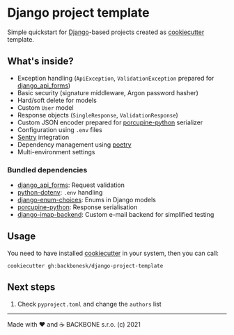 # Django project template

Simple quickstart for [Django](https://www.djangoproject.com/)-based projects created as
[cookiecutter](https://github.com/cookiecutter/cookiecutter) template.

## What's inside?

- Exception handling (`ApiException`, `ValidationException`
  prepared for [django_api_forms](https://github.com/Sibyx/django_api_forms))
- Basic security (signature middleware, Argon password hasher)
- Hard/soft delete for models
- Custom `User` model
- Response objects (`SingleResponse`, `ValidationResponse`)
- Custom JSON encoder prepared for [porcupine-python](https://github.com/zurek11/porcupine-python) serializer
- Configuration using `.env` files
- [Sentry](https://sentry.io/welcome) integration
- Dependency management using [poetry](https://python-poetry.org/)
- Multi-environment settings

### Bundled dependencies

- [django_api_forms](https://github.com/Sibyx/django_api_forms): Request validation
- [python-dotenv](https://github.com/theskumar/python-dotenv): `.env` handling
- [django-enum-choices](https://github.com/HackSoftware/django-enum-choices): Enums in Django models
- [porcupine-python](https://github.com/zurek11/porcupine-python): Response serialisation
- [django-imap-backend](https://github.com/Sibyx/django-imap-backend): Custom e-mail backend for simplified testing

## Usage

You need to have installed [cookiecutter](https://github.com/cookiecutter/cookiecutter) in your system, then you can
call:

```shell
cookiecutter gh:backbonesk/django-project-template
```

## Next steps

1. Check `pyproject.toml` and change the `authors` list

---
Made with ❤️ and ☕️ BACKBONE s.r.o. (c) 2021
